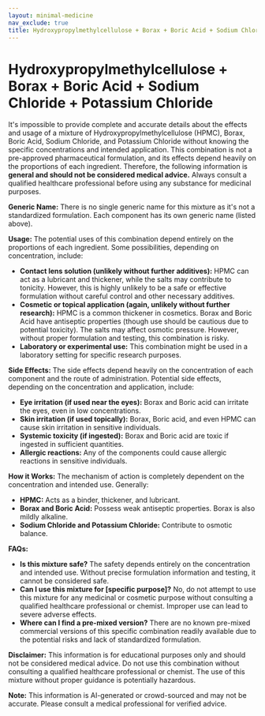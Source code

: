 ```yaml
---
layout: minimal-medicine
nav_exclude: true
title: Hydroxypropylmethylcellulose + Borax + Boric Acid + Sodium Chloride + Potassium Chloride
---
```


# Hydroxypropylmethylcellulose + Borax + Boric Acid + Sodium Chloride + Potassium Chloride

It's impossible to provide complete and accurate details about the effects and usage of a mixture of Hydroxypropylmethylcellulose (HPMC), Borax, Boric Acid, Sodium Chloride, and Potassium Chloride without knowing the specific concentrations and intended application.  This combination is not a pre-approved pharmaceutical formulation, and its effects depend heavily on the proportions of each ingredient.  Therefore, the following information is **general and should not be considered medical advice.**  Always consult a qualified healthcare professional before using any substance for medicinal purposes.


**Generic Name:**  There is no single generic name for this mixture as it's not a standardized formulation.  Each component has its own generic name (listed above).

**Usage:** The potential uses of this combination depend entirely on the proportions of each ingredient.  Some possibilities, depending on concentration, include:

* **Contact lens solution (unlikely without further additives):**  HPMC can act as a lubricant and thickener, while the salts may contribute to tonicity.  However, this is highly unlikely to be a safe or effective formulation without careful control and other necessary additives.
* **Cosmetic or topical application (again, unlikely without further research):**  HPMC is a common thickener in cosmetics.  Borax and Boric Acid have antiseptic properties (though use should be cautious due to potential toxicity).  The salts may affect osmotic pressure.  However, without proper formulation and testing, this combination is risky.
* **Laboratory or experimental use:**  This combination might be used in a laboratory setting for specific research purposes.


**Side Effects:** The side effects depend heavily on the concentration of each component and the route of administration.  Potential side effects, depending on the concentration and application,  include:

* **Eye irritation (if used near the eyes):** Borax and Boric acid can irritate the eyes, even in low concentrations.
* **Skin irritation (if used topically):** Borax, Boric acid, and even HPMC can cause skin irritation in sensitive individuals.
* **Systemic toxicity (if ingested):** Borax and Boric acid are toxic if ingested in sufficient quantities.
* **Allergic reactions:** Any of the components could cause allergic reactions in sensitive individuals.


**How it Works:** The mechanism of action is completely dependent on the concentration and intended use.  Generally:

* **HPMC:** Acts as a binder, thickener, and lubricant.
* **Borax and Boric Acid:** Possess weak antiseptic properties. Borax is also mildly alkaline.
* **Sodium Chloride and Potassium Chloride:** Contribute to osmotic balance.


**FAQs:**

* **Is this mixture safe?**  The safety depends entirely on the concentration and intended use.  Without precise formulation information and testing, it cannot be considered safe.
* **Can I use this mixture for [specific purpose]?**  No, do not attempt to use this mixture for any medicinal or cosmetic purpose without consulting a qualified healthcare professional or chemist.  Improper use can lead to severe adverse effects.
* **Where can I find a pre-mixed version?**  There are no known pre-mixed commercial versions of this specific combination readily available due to the potential risks and lack of standardized formulation.


**Disclaimer:** This information is for educational purposes only and should not be considered medical advice.  Do not use this combination without consulting a qualified healthcare professional or chemist.  The use of this mixture without proper guidance is potentially hazardous.


**Note:** This information is AI-generated or crowd-sourced and may not be accurate. Please consult a medical professional for verified advice.